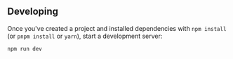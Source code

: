 ## Developing

Once you've created a project and installed dependencies with `npm install` (or `pnpm install` or `yarn`), start a development server:

```bash
npm run dev

```
